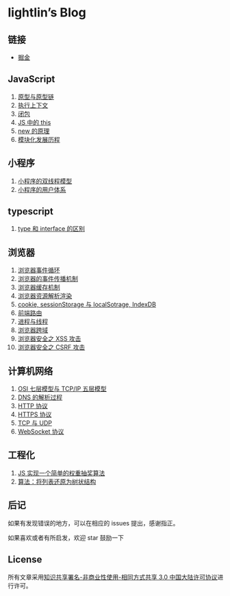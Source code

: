 # lightlin’s Blog

## 链接

* [掘金](https://juejin.cn/user/3685218708362030)

## JavaScript

1. [原型与原型链](https://github.com/myLightLin/javascript-wiki/issues/1)
2. [执行上下文](https://github.com/myLightLin/javascript-wiki/issues/6)
3. [闭包](https://github.com/myLightLin/javascript-wiki/issues/7)
4. [JS 中的 this](https://github.com/myLightLin/javascript-wiki/issues/10)
5. [new 的原理](https://github.com/myLightLin/javascript-wiki/issues/11)
6. [模块化发展历程](https://github.com/myLightLin/javascript-wiki/issues/21)

## 小程序

1. [小程序的双线程模型](https://github.com/myLightLin/javascript-wiki/issues/4)
2. [小程序的用户体系](https://github.com/myLightLin/javascript-wiki/issues/5)

## typescript
1. [type 和 interface 的区别](https://github.com/myLightLin/javascript-wiki/issues/16)

## 浏览器

1. [浏览器事件循环](https://github.com/myLightLin/javascript-wiki/issues/2)
2. [浏览器的事件传播机制](https://github.com/myLightLin/javascript-wiki/issues/19)
3. [浏览器缓存机制](https://github.com/myLightLin/javascript-wiki/issues/8)
4. [浏览器资源解析渲染](https://github.com/myLightLin/javascript-wiki/issues/20)
5. [cookie, sessionStorage 与 localSotrage, IndexDB](https://github.com/myLightLin/javascript-wiki/issues/14)
6. [前端路由](https://github.com/myLightLin/javascript-wiki/issues/15)
7. [进程与线程](https://github.com/myLightLin/javascript-wiki/issues/18)
8. [浏览器跨域](https://github.com/myLightLin/javascript-wiki/issues/17)
9. [浏览器安全之 XSS 攻击](https://github.com/myLightLin/javascript-wiki/issues/12)
10. [浏览器安全之 CSRF 攻击](https://github.com/myLightLin/javascript-wiki/issues/13)

## 计算机网络

1. [OSI 七层模型与 TCP/IP 五层模型](https://github.com/myLightLin/javascript-wiki/issues/26)
2. [DNS 的解析过程](https://github.com/myLightLin/javascript-wiki/issues/25)
3. [HTTP 协议](https://github.com/myLightLin/javascript-wiki/issues/3)
4. [HTTPS 协议](https://github.com/myLightLin/javascript-wiki/issues/23)
5. [TCP 与 UDP](https://github.com/myLightLin/javascript-wiki/issues/9)
6. [WebSocket 协议](https://github.com/myLightLin/javascript-wiki/issues/27)

## 工程化

1. [JS 实现一个简单的权重抽奖算法](https://github.com/myLightLin/javascript-wiki/issues/24)
2. [算法：将列表还原为树状结构](https://github.com/myLightLin/javascript-wiki/issues/22)

## 后记

如果有发现错误的地方，可以在相应的 issues 提出，感谢指正。

如果喜欢或者有所启发，欢迎 star 鼓励一下

## License

所有文章采用[知识共享署名-非商业性使用-相同方式共享 3.0 中国大陆许可协议](http://creativecommons.org/licenses/by-nc-sa/3.0/cn/)进行许可。
